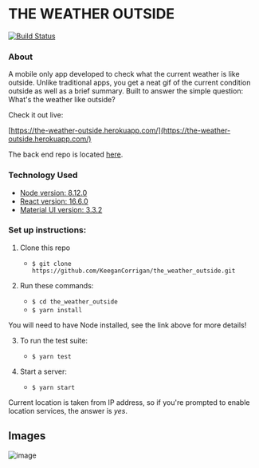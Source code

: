 # THE WEATHER OUTSIDE

[![Build Status](https://travis-ci.com/KeeganCorrigan/the_weather_outside.svg?branch=master)](https://travis-ci.com/KeeganCorrigan/the_weather_outside)

### About

A mobile only app developed to check what the current weather is like outside. Unlike traditional apps, you get a neat gif of the current condition outside as well as a brief summary. Built to answer the simple question: What's the weather like outside?

Check it out live:

[https://the-weather-outside.herokuapp.com/](https://the-weather-outside.herokuapp.com/)

The back end repo is located [here](https://github.com/KeeganCorrigan/the_weather_outside_api).

### Technology Used

* [Node version: 8.12.0](https://nodejs.org/en/)
* [React version: 16.6.0](https://reactjs.org/)
* [Material UI version: 3.3.2](https://material-ui.com/)

### Set up instructions:

1. Clone this repo
    * `$ git clone https://github.com/KeeganCorrigan/the_weather_outside.git`

2. Run these commands:
    * `$ cd the_weather_outside`
    * `$ yarn install`

You will need to have Node installed, see the link above for more details!

3. To run the test suite:
    * `$ yarn test`

3. Start a server:
    * `$ yarn start`

 Current location is taken from IP address, so if you're prompted to enable location services, the answer is *yes*.

## Images

![image](https://s3.us-east-2.amazonaws.com/kc-the-weather-outisde/the_weather_outside_video.gif)
